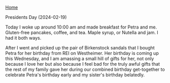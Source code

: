 [Home](README.md)




Presidents Day (2024-02-19)

Today I woke up around 10:00 am and made breakfast for Petra and me. Gluten-free pancakes, coffee, and tea. Maple syrup, or Nutella and jam. I had it both ways. 

After I went and picked up the pair of Birkenstock sandals that I bought Petra for her birthday from REI on Westheimer. Her birthday is coming up this Wednesday, and I am amassing a small hill of gifts for her, not only because I love her but also because I feel bad for the truly awful gifts that the rest of my family gave her during our combined birthday get-together to celebrate Petra's birthday early and my sister's birthday belatedly. 
